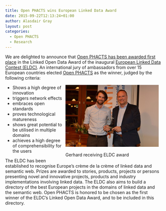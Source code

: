 ```yaml
---
title: Open PHACTS wins European Linked Data Award
date: 2015-09-22T12:13:24+01:00
author: Alasdair Gray
layout: post
categories:
  - Open PHACTS
  - Research
---
```

We are delighted to announce that [Open PHACTS has been awarded first place](http://www.semantics.cc/eldc-awards-given) in the Linked Open Data Award of the inaugural [European Linked Data Contest (ELDC)](http://semantics.cc/eldc). An international jury of ambassadors from over 15 European countries elected [Open PHACTS](http://www.openphacts.org) as the winner, judged by the following criteria:

<div id="attachment_222" style="width: 310px; float: right">
  <a href="/assets/img/2015-09-22_euld-award.jpeg"><img aria-describedby="caption-attachment-222" src="/assets/img/2015-09-22_euld-award.jpeg" alt="Gerhard receiving ELDC award" width="300" height="199" class="size-medium wp-image-222"/></a>
  
  <p id="caption-attachment-222" class="wp-caption-text">
    Gerhard receiving ELDC award
  </p>
</div>

  * Shows a high degree of innovation
  * triggers network effects
  * embraces open standards
  * proves technological matureness
  * shows great potential to be utilised in multiple domains
  * achieves a high degree of comprehensibility for the users

The ELDC has been established to recognise Europe’s crème de la crème of linked data and semantic web. Prizes are awarded to stories, products, projects or persons presenting novel and innovative projects, products and industry implementations involving linked data. The ELDC also aims to build a directory of the best European projects in the domains of linked data and the semantic web. Open PHACTS is honored to be chosen as the first winner of the ELDC’s Linked Open Data Award, and to be included in this directory.